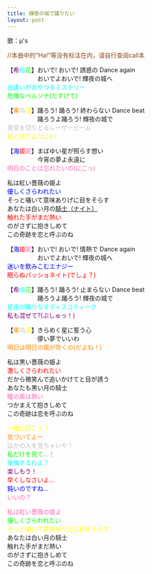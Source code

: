 ```yaml
---
title: 輝夜の城で踊りたい
layout: post
---
```

歌：μ's

<font color="saddlebrown">//本曲中的“Ha!”等没有标注在内，请自行查阅call本</font>

<p>【<font color="purple">希</font><font color="cyan">绘</font><font color="lime">花</font>】おいで! おいで! 誘惑の Dance again<br />
　　　　　おいでよおいで! 輝夜の城へ<br />
<font color="cyan">出逢いがあやつるミステリー</font><br />
<font color="lime">危険なペルソナ(たすけて)</font></p>

<p>【<font color="darkorange">果</font><font color="silver">鸟</font><font color="yellow">凛</font>】踊ろう! 踊ろう! 終わらない Dance beat<br />
　　　　　踊ろうよ踊ろう! 輝夜の城で<br />
<font color="silver">夜空を切りとるレーザービーム</font><br />
<font color="yellow">私と見てよ?(にゃ)</font></p>

<p>【<font color="blue">海</font><font color="red">姬</font><font color="hotpink">妮</font>】まばゆい星が照らす想い<br />
　　　　　今宵の夢よ永遠に<br />
<font color="hotpink">明日のことは忘れたいの(にこっ)</font></p>

<p>私は紅い薔薇の姫よ<br />
<font color="blue">優しくさらわれたい</font><br />
そっと囁いて意味ありげに目をそらす<br />
あなたは白い月の<u>騎士（ナイト）</u><br />
<font color="red">触れた手がまだ熱い</font><br />
のがさずに抱きしめて<br />
この奇跡を恋と呼ぶのね</p>

<p>【<font color="blue">海</font><font color="red">姬</font><font color="hotpink">妮</font>】おいで! おいで! 情熱で Dance again<br />
　　　　　おいでよおいで! 輝夜の城へ<br />
<font color="blue">迷いを飲みこむエナジー</font><br />
<font color="red">眠らぬパッショネイト(でしょ？)</font></p>

<p>【<font color="purple">希</font><font color="cyan">绘</font><font color="lime">花</font>】踊ろう! 踊ろう! 止まらない Dance beat<br />
　　　　　踊ろうよ踊ろう! 輝夜の城で<br />
<font color="cyan">星座が織りなすディスコティーク</font><br />
<font color="purple">私も混ぜて?(ぷしゅっ！)</font></p>

<p>【<font color="darkorange">果</font><font color="silver">鸟</font><font color="yellow">凛</font>】きらめく星に誓う心<br />
　　　　　儚い夢でいいわ<br />
<font color="darkorange">明日は明日の風が吹くの(だよね！)</font></p>

<p>私は黒い薔薇の姫よ<br />
<font color="red">激しくさらわれたい</font><br />
だから微笑んで追いかけてと目が誘う<br />
あなたも黒い月の騎士<br />
<font color="hotpink">瞳の奥は熱い</font><br />
つかまえて抱きしめて<br />
この奇跡は恋を呼ぶのね</p>

<p><font color="yellow">一緒に行こう？</font><br />
<font color="darkorange">気づいてよー</font><br />
<font color="silver">ほかの人を見ちゃいや！</font><br />
<font color="lime">私だけを見て…！</font><br />
<font color="cyan">後悔するわよ？</font><br />
<font color="purple">楽しもう！</font><br />
<font color="red">早くしなさいよ…</font><br />
<font color="blue">鈍いのですね…</font><br />
<font color="hotpink">いいの？</font></p>

<p><font color="hotpink">私は紅い薔薇の姫よ</font><br />
<font color="lime">優しくさらわれたい</font><br />
<font color="yellow">そっと囁いて意味ありげに目をそらす</font><br />
あなたは白い月の騎士<br />
触れた手がまだ熱い<br />
のがさずに抱きしめて<br />
この奇跡を恋と呼ぶのね</p>